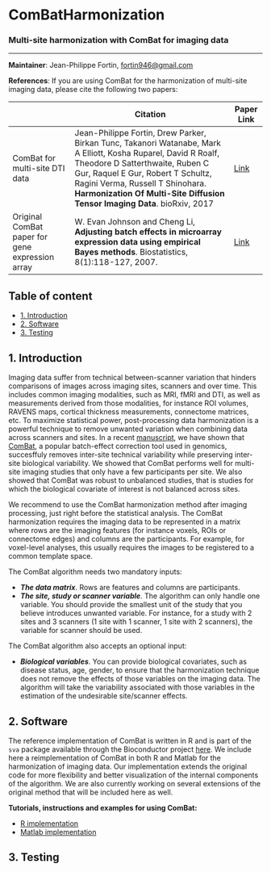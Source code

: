 # ComBatHarmonization
### Multi-site harmonization with ComBat for imaging data

--------
**Maintainer**: Jean-Philippe Fortin, fortin946@gmail.com

**References**: If you are using ComBat for the harmonization of multi-site imaging data, please cite the following two papers:

|       | Citation     | Paper Link
| -------------  | -------------  | -------------  |
| ComBat for multi-site DTI data    | Jean-Philippe Fortin, Drew Parker, Birkan Tunc, Takanori Watanabe, Mark A Elliott, Kosha Ruparel, David R Roalf, Theodore D Satterthwaite, Ruben C Gur, Raquel E Gur, Robert T Schultz, Ragini Verma, Russell T Shinohara. **Harmonization Of Multi-Site Diffusion Tensor Imaging Data**. bioRxiv, 2017  |[Link](http://biorxiv.org/content/early/2017/03/22/116541)| 
| Original ComBat paper for gene expression array    |  W. Evan Johnson and Cheng Li, **Adjusting batch effects in microarray expression data using empirical Bayes methods**. Biostatistics, 8(1):118-127, 2007.      | [Link](https://academic.oup.com/biostatistics/article/8/1/118/252073/Adjusting-batch-effects-in-microarray-expression) |


## Table of content
- [1. Introduction](#id-section1)
- [2. Software](#id-section2)
- [3. Testing](#id-section3)

<div id='id-section1'/>

## 1. Introduction

Imaging data suffer from technical between-scanner variation that hinders comparisons of images across imaging sites, scanners and over time. This includes common imaging modalities, such as MRI, fMRI and DTI, as well as measurements derived from those modalities, for instance ROI volumes, RAVENS maps, cortical thickness measurements, connectome matrices, etc. To maximize statistical power, post-processing data harmonization is a powerful technique to remove unwanted variation when combining data across scanners and sites. In a recent [manuscript](http://biorxiv.org/content/early/2017/03/22/116541), we have shown that [ComBat](https://academic.oup.com/biostatistics/article/8/1/118/252073/Adjusting-batch-effects-in-microarray-expression), a popular batch-effect correction tool used in genomics, succesffuly removes inter-site technical variability while preserving inter-site biological variability. We showed that ComBat performs well for multi-site imaging studies that only have a few participants per site. We also showed that ComBat was robust to unbalanced studies, that is studies for which the biological covariate of interest is not balanced across sites. 

We recommend to use the ComBat harmonization method after imaging processing, just right before the statistical analysis. The ComBat harmonization requires the imaging data to be represented in a matrix where rows are the imaging features (for instance voxels, ROIs or connectome edges) and columns are the participants. For example, for voxel-level analyses, this usually requires the images to be registered to a common template space. 

The ComBat algorithm needs two mandatory inputs:
- ***The data matrix***. Rows are features and columns are participants. 
- ***The site, study or scanner variable***. The algorithm can only handle one variable. You should provide the smallest unit of the study that you believe introduces unwanted variable. For instance, for a study with 2 sites and 3 scanners (1 site with 1 scanner, 1 site with 2 scanners), the variable for scanner should be used. 

The ComBat algorithm also accepts an optional input:
- ***Biological variables***. You can provide biological covariates, such as disease status, age, gender, to ensure that the harmonization technique does not remove the effects of those variables on the imaging data. The algorithm will take the variability associated with those variables in the estimation of the undesirable site/scanner effects. 

<div id='id-section2'/>

## 2. Software

The reference implementation of ComBat is written in R and is part of the `sva` package available through the Bioconductor project [here](https://bioconductor.org/packages/release/bioc/html/sva.html). We include here a reimplementation of ComBat in both R and Matlab for the harmonization of imaging data. Our implementation extends the original code for more flexibility and better visualization of the internal components of the algorithm. We are also currently working on several extensions of the original method that will be included here as well. 

**Tutorials, instructions and examples for using ComBat:**
- [R implementation](https://github.com/Jfortin1/ComBatHarmonization/tree/master/R)
- [Matlab implementation](https://github.com/Jfortin1/ComBatHarmonization/tree/master/Matlab)

<div id='id-section2'/>

## 3. Testing








